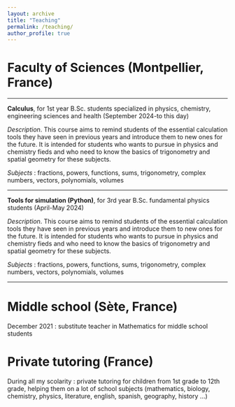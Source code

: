 ```yaml
---
layout: archive
title: "Teaching"
permalink: /teaching/
author_profile: true
---
```



Faculty of Sciences (Montpellier, France)
======

***
<b>Calculus</b>, for 1st year B.Sc. students specialized in physics, chemistry, engineering sciences and health
(September 2024-to this day)

<i>Description</i>. This course aims to remind students of the essential calculation tools they have seen in previous years and introduce them to new ones for the future. It is intended for students who wants to pursue in physics and chemistry fieds and who need to know the basics of trigonometry and spatial geometry for these subjects.

<i>Subjects</i> : fractions, powers, functions, sums, trigonometry, complex numbers, vectors, polynomials, volumes

***
<b>Tools for simulation (Python)</b>, for 3rd year B.Sc. fundamental physics students
(April-May 2024)

<i>Description</i>. This course aims to remind students of the essential calculation tools they have seen in previous years and introduce them to new ones for the future. It is intended for students who wants to pursue in physics and chemistry fieds and who need to know the basics of trigonometry and spatial geometry for these subjects.

<i>Subjects</i> : fractions, powers, functions, sums, trigonometry, complex numbers, vectors, polynomials, volumes
***

Middle school (Sète, France)
======

December 2021 : substitute teacher in Mathematics for middle school students

Private tutoring (France)
======

During all my scolarity : private tutoring for children from 1st grade to 12th grade, helping them on a lot of school subjects (mathematics, biology, chemistry, physics, literature, english, spanish, geography, history ...)
